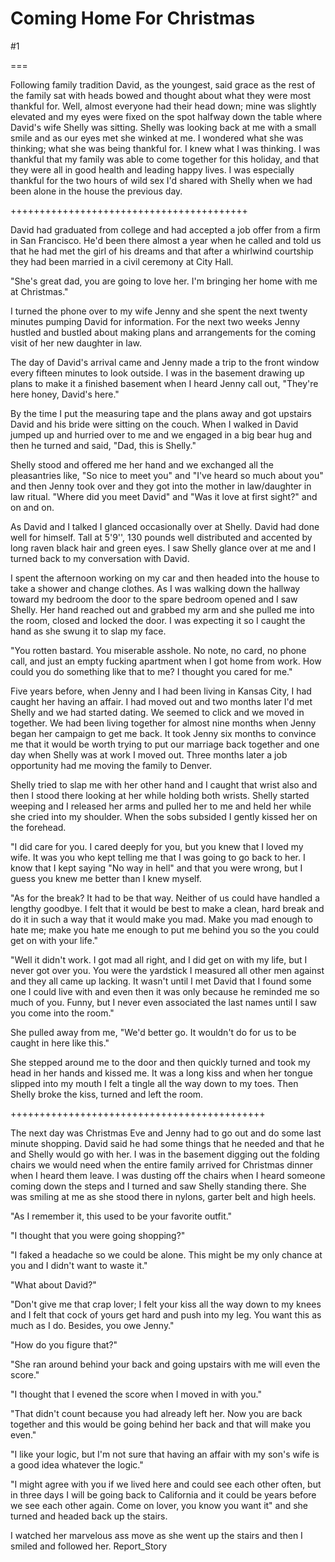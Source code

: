 Coming Home For Christmas
=========================
#1 

===

Following family tradition David, as the youngest, said grace as the rest of the family sat with heads bowed and thought about what they were most thankful for. Well, almost everyone had their head down; mine was slightly elevated and my eyes were fixed on the spot halfway down the table where David's wife Shelly was sitting. Shelly was looking back at me with a small smile and as our eyes met she winked at me. I wondered what she was thinking; what she was being thankful for. I knew what I was thinking. I was thankful that my family was able to come together for this holiday, and that they were all in good health and leading happy lives. I was especially thankful for the two hours of wild sex I'd shared with Shelly when we had been alone in the house the previous day. 

+++++++++++++++++++++++++++++++++++++++++ 

David had graduated from college and had accepted a job offer from a firm in San Francisco. He'd been there almost a year when he called and told us that he had met the girl of his dreams and that after a whirlwind courtship they had been married in a civil ceremony at City Hall. 

"She's great dad, you are going to love her. I'm bringing her home with me at Christmas." 

I turned the phone over to my wife Jenny and she spent the next twenty minutes pumping David for information. For the next two weeks Jenny hustled and bustled about making plans and arrangements for the coming visit of her new daughter in law. 

The day of David's arrival came and Jenny made a trip to the front window every fifteen minutes to look outside. I was in the basement drawing up plans to make it a finished basement when I heard Jenny call out, "They're here honey, David's here." 

By the time I put the measuring tape and the plans away and got upstairs David and his bride were sitting on the couch. When I walked in David jumped up and hurried over to me and we engaged in a big bear hug and then he turned and said, "Dad, this is Shelly." 

Shelly stood and offered me her hand and we exchanged all the pleasantries like, "So nice to meet you" and "I've heard so much about you" and then Jenny took over and they got into the mother in law/daughter in law ritual. "Where did you meet David" and "Was it love at first sight?" and on and on. 

As David and I talked I glanced occasionally over at Shelly. David had done well for himself. Tall at 5'9'', 130 pounds well distributed and accented by long raven black hair and green eyes. I saw Shelly glance over at me and I turned back to my conversation with David. 

I spent the afternoon working on my car and then headed into the house to take a shower and change clothes. As I was walking down the hallway toward my bedroom the door to the spare bedroom opened and I saw Shelly. Her hand reached out and grabbed my arm and she pulled me into the room, closed and locked the door. I was expecting it so I caught the hand as she swung it to slap my face. 

"You rotten bastard. You miserable asshole. No note, no card, no phone call, and just an empty fucking apartment when I got home from work. How could you do something like that to me? I thought you cared for me." 

Five years before, when Jenny and I had been living in Kansas City, I had caught her having an affair. I had moved out and two months later I'd met Shelly and we had started dating. We seemed to click and we moved in together. We had been living together for almost nine months when Jenny began her campaign to get me back. It took Jenny six months to convince me that it would be worth trying to put our marriage back together and one day when Shelly was at work I moved out. Three months later a job opportunity had me moving the family to Denver. 

Shelly tried to slap me with her other hand and I caught that wrist also and then I stood there looking at her while holding both wrists. Shelly started weeping and I released her arms and pulled her to me and held her while she cried into my shoulder. When the sobs subsided I gently kissed her on the forehead. 

"I did care for you. I cared deeply for you, but you knew that I loved my wife. It was you who kept telling me that I was going to go back to her. I know that I kept saying "No way in hell" and that you were wrong, but I guess you knew me better than I knew myself. 

"As for the break? It had to be that way. Neither of us could have handled a lengthy goodbye. I felt that it would be best to make a clean, hard break and do it in such a way that it would make you mad. Make you mad enough to hate me; make you hate me enough to put me behind you so the you could get on with your life." 

"Well it didn't work. I got mad all right, and I did get on with my life, but I never got over you. You were the yardstick I measured all other men against and they all came up lacking. It wasn't until I met David that I found some one I could live with and even then it was only because he reminded me so much of you. Funny, but I never even associated the last names until I saw you come into the room." 

She pulled away from me, "We'd better go. It wouldn't do for us to be caught in here like this." 

She stepped around me to the door and then quickly turned and took my head in her hands and kissed me. It was a long kiss and when her tongue slipped into my mouth I felt a tingle all the way down to my toes. Then Shelly broke the kiss, turned and left the room. 

++++++++++++++++++++++++++++++++++++++++++++ 

The next day was Christmas Eve and Jenny had to go out and do some last minute shopping. David said he had some things that he needed and that he and Shelly would go with her. I was in the basement digging out the folding chairs we would need when the entire family arrived for Christmas dinner when I heard them leave. I was dusting off the chairs when I heard someone coming down the steps and I turned and saw Shelly standing there. She was smiling at me as she stood there in nylons, garter belt and high heels. 

"As I remember it, this used to be your favorite outfit." 

"I thought that you were going shopping?" 

"I faked a headache so we could be alone. This might be my only chance at you and I didn't want to waste it." 

"What about David?" 

"Don't give me that crap lover; I felt your kiss all the way down to my knees and I felt that cock of yours get hard and push into my leg. You want this as much as I do. Besides, you owe Jenny." 

"How do you figure that?" 

"She ran around behind your back and going upstairs with me will even the score." 

"I thought that I evened the score when I moved in with you." 

"That didn't count because you had already left her. Now you are back together and this would be going behind her back and that will make you even." 

"I like your logic, but I'm not sure that having an affair with my son's wife is a good idea whatever the logic." 

"I might agree with you if we lived here and could see each other often, but in three days I will be going back to California and it could be years before we see each other again. Come on lover, you know you want it" and she turned and headed back up the stairs. 

I watched her marvelous ass move as she went up the stairs and then I smiled and followed her. Report_Story 
